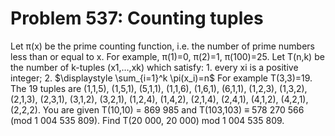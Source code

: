 # Problem 537: Counting tuples
Let π(x) be the prime counting function, i.e. the number of prime
numbers less than or equal to x. For example, π(1)=0, π(2)=1, π(100)=25.
Let T(n,k) be the number of k-tuples (x1,…,xk) which satisfy: 1. every
xi is a positive integer; 2. \$\\displaystyle \\sum\_{i=1}\^k
\\pi(x\_i)=n\$ For example T(3,3)=19. The 19 tuples are (1,1,5),
(1,5,1), (5,1,1), (1,1,6), (1,6,1), (6,1,1), (1,2,3), (1,3,2), (2,1,3),
(2,3,1), (3,1,2), (3,2,1), (1,2,4), (1,4,2), (2,1,4), (2,4,1), (4,1,2),
(4,2,1), (2,2,2). You are given T(10,10) = 869 985 and T(103,103) ≡ 578
270 566 (mod 1 004 535 809). Find T(20 000, 20 000) mod 1 004 535 809.
